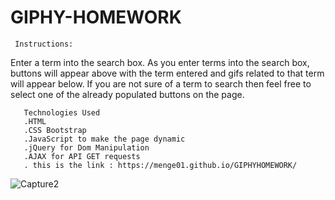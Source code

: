 # GIPHY-HOMEWORK
     
     Instructions:
Enter a term into the search box. As you enter terms into the search box, buttons will appear above with the term entered and gifs related to that term will appear below. If you are not sure of a term to search then feel free to select one of the already populated buttons on the page.

       Technologies Used
       .HTML
       .CSS Bootstrap
       .JavaScript to make the page dynamic
       .jQuery for Dom Manipulation
       .AJAX for API GET requests
       . this is the link : https://menge01.github.io/GIPHYHOMEWORK/
       
   ![Capture2](https://user-images.githubusercontent.com/39536292/56622598-bdaf6d80-65fe-11e9-984e-140180b54c91.GIF)




